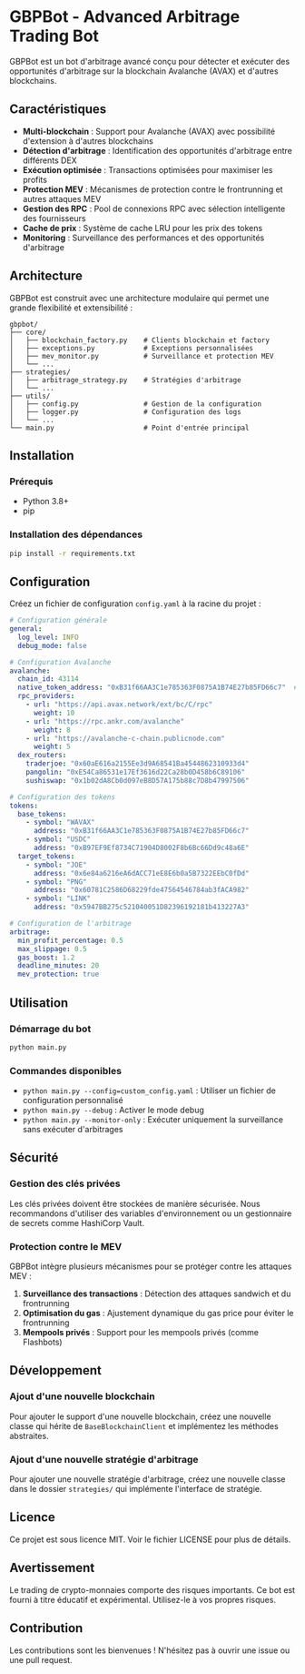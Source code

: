 # GBPBot - Advanced Arbitrage Trading Bot

GBPBot est un bot d'arbitrage avancé conçu pour détecter et exécuter des opportunités d'arbitrage sur la blockchain Avalanche (AVAX) et d'autres blockchains.

## Caractéristiques

- **Multi-blockchain** : Support pour Avalanche (AVAX) avec possibilité d'extension à d'autres blockchains
- **Détection d'arbitrage** : Identification des opportunités d'arbitrage entre différents DEX
- **Exécution optimisée** : Transactions optimisées pour maximiser les profits
- **Protection MEV** : Mécanismes de protection contre le frontrunning et autres attaques MEV
- **Gestion des RPC** : Pool de connexions RPC avec sélection intelligente des fournisseurs
- **Cache de prix** : Système de cache LRU pour les prix des tokens
- **Monitoring** : Surveillance des performances et des opportunités d'arbitrage

## Architecture

GBPBot est construit avec une architecture modulaire qui permet une grande flexibilité et extensibilité :

```
gbpbot/
├── core/
│   ├── blockchain_factory.py    # Clients blockchain et factory
│   ├── exceptions.py            # Exceptions personnalisées
│   ├── mev_monitor.py           # Surveillance et protection MEV
│   └── ...
├── strategies/
│   ├── arbitrage_strategy.py    # Stratégies d'arbitrage
│   └── ...
├── utils/
│   ├── config.py                # Gestion de la configuration
│   ├── logger.py                # Configuration des logs
│   └── ...
└── main.py                      # Point d'entrée principal
```

## Installation

### Prérequis

- Python 3.8+
- pip

### Installation des dépendances

```bash
pip install -r requirements.txt
```

## Configuration

Créez un fichier de configuration `config.yaml` à la racine du projet :

```yaml
# Configuration générale
general:
  log_level: INFO
  debug_mode: false

# Configuration Avalanche
avalanche:
  chain_id: 43114
  native_token_address: "0xB31f66AA3C1e785363F0875A1B74E27b85FD66c7"  # WAVAX
  rpc_providers:
    - url: "https://api.avax.network/ext/bc/C/rpc"
      weight: 10
    - url: "https://rpc.ankr.com/avalanche"
      weight: 8
    - url: "https://avalanche-c-chain.publicnode.com"
      weight: 5
  dex_routers:
    traderjoe: "0x60aE616a2155Ee3d9A68541Ba4544862310933d4"
    pangolin: "0xE54Ca86531e17Ef3616d22Ca28b0D458b6C89106"
    sushiswap: "0x1b02dA8Cb0d097eB8D57A175b88c7D8b47997506"

# Configuration des tokens
tokens:
  base_tokens:
    - symbol: "WAVAX"
      address: "0xB31f66AA3C1e785363F0875A1B74E27b85FD66c7"
    - symbol: "USDC"
      address: "0xB97EF9Ef8734C71904D8002F8b6Bc66Dd9c48a6E"
  target_tokens:
    - symbol: "JOE"
      address: "0x6e84a6216eA6dACC71eE8E6b0a5B7322EEbC0fDd"
    - symbol: "PNG"
      address: "0x60781C2586D68229fde47564546784ab3fACA982"
    - symbol: "LINK"
      address: "0x5947BB275c521040051D82396192181b413227A3"

# Configuration de l'arbitrage
arbitrage:
  min_profit_percentage: 0.5
  max_slippage: 0.5
  gas_boost: 1.2
  deadline_minutes: 20
  mev_protection: true
```

## Utilisation

### Démarrage du bot

```bash
python main.py
```

### Commandes disponibles

- `python main.py --config=custom_config.yaml` : Utiliser un fichier de configuration personnalisé
- `python main.py --debug` : Activer le mode debug
- `python main.py --monitor-only` : Exécuter uniquement la surveillance sans exécuter d'arbitrages

## Sécurité

### Gestion des clés privées

Les clés privées doivent être stockées de manière sécurisée. Nous recommandons d'utiliser des variables d'environnement ou un gestionnaire de secrets comme HashiCorp Vault.

### Protection contre le MEV

GBPBot intègre plusieurs mécanismes pour se protéger contre les attaques MEV :

1. **Surveillance des transactions** : Détection des attaques sandwich et du frontrunning
2. **Optimisation du gas** : Ajustement dynamique du gas price pour éviter le frontrunning
3. **Mempools privés** : Support pour les mempools privés (comme Flashbots)

## Développement

### Ajout d'une nouvelle blockchain

Pour ajouter le support d'une nouvelle blockchain, créez une nouvelle classe qui hérite de `BaseBlockchainClient` et implémentez les méthodes abstraites.

### Ajout d'une nouvelle stratégie d'arbitrage

Pour ajouter une nouvelle stratégie d'arbitrage, créez une nouvelle classe dans le dossier `strategies/` qui implémente l'interface de stratégie.

## Licence

Ce projet est sous licence MIT. Voir le fichier LICENSE pour plus de détails.

## Avertissement

Le trading de crypto-monnaies comporte des risques importants. Ce bot est fourni à titre éducatif et expérimental. Utilisez-le à vos propres risques.

## Contribution

Les contributions sont les bienvenues ! N'hésitez pas à ouvrir une issue ou une pull request.
